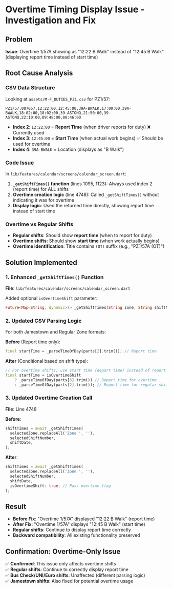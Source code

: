 # Overtime Timing Display Issue - Investigation and Fix

## Problem
**Issue**: Overtime 1/57A showing as "12:22 B Walk" instead of "12:45 B Walk" (displaying report time instead of start time)

## Root Cause Analysis

### CSV Data Structure
Looking at `assets/M-F_DUTIES_PZ1.csv` for PZ1/57:
```csv
PZ1/57,007057,12:22:00,12:45:00,39A-BWALK,17:00:00,39A-BWALK,18:02:00,18:02:00,39-ASTONQ,21:50:00,39-ASTONQ,22:10:00,09:48:00,08:46:00
```

- **Index 2**: `12:22:00` = **Report Time** (when driver reports for duty) ❌ Currently used
- **Index 3**: `12:45:00` = **Start Time** (when actual work begins) ✅ Should be used for overtime
- **Index 4**: `39A-BWALK` = Location (displays as "B Walk")

### Code Issue
In `lib/features/calendar/screens/calendar_screen.dart`:

1. **`_getShiftTimes()` function** (lines 1095, 1123): Always used index 2 (report time) for ALL shifts
2. **Overtime creation logic** (line 4748): Called `_getShiftTimes()` without indicating it was for overtime
3. **Display logic**: Used the returned time directly, showing report time instead of start time

### Overtime vs Regular Shifts
- **Regular shifts**: Should show **report time** (when to report for duty)
- **Overtime shifts**: Should show **start time** (when work actually begins)
- **Overtime identification**: Title contains `(OT)` suffix (e.g., "PZ1/57A (OT)")

## Solution Implemented

### 1. Enhanced `_getShiftTimes()` Function
**File**: `lib/features/calendar/screens/calendar_screen.dart`

Added optional `isOvertimeShift` parameter:
```dart
Future<Map<String, dynamic>?> _getShiftTimes(String zone, String shiftNumber, DateTime shiftDate, {bool isOvertimeShift = false}) async
```

### 2. Updated CSV Parsing Logic
For both Jamestown and Regular Zone formats:

**Before** (Report time only):
```dart
final startTime = _parseTimeOfDay(parts[2].trim()); // Report time
```

**After** (Conditional based on shift type):
```dart
// For overtime shifts, use start time (depart time) instead of report time
final startTime = isOvertimeShift 
    ? _parseTimeOfDay(parts[3].trim()) // Depart time for overtime
    : _parseTimeOfDay(parts[2].trim()); // Report time for regular shifts
```

### 3. Updated Overtime Creation Call
**File**: Line 4748

**Before**:
```dart
shiftTimes = await _getShiftTimes(
  selectedZone.replaceAll('Zone ', ''),
  selectedShiftNumber,
  shiftDate,
);
```

**After**:
```dart
shiftTimes = await _getShiftTimes(
  selectedZone.replaceAll('Zone ', ''),
  selectedShiftNumber,
  shiftDate,
  isOvertimeShift: true, // Pass overtime flag
);
```

## Result
- **Before Fix**: "Overtime 1/57A" displayed "12:22 B Walk" (report time)
- **After Fix**: "Overtime 1/57A" displays "12:45 B Walk" (start time)
- **Regular shifts**: Continue to display report time correctly
- **Backward compatibility**: All existing functionality preserved

## Confirmation: Overtime-Only Issue
✅ **Confirmed**: This issue only affects overtime shifts  
✅ **Regular shifts**: Continue to correctly display report time  
✅ **Bus Check/UNI/Euro shifts**: Unaffected (different parsing logic)  
✅ **Jamestown shifts**: Also fixed for potential overtime usage